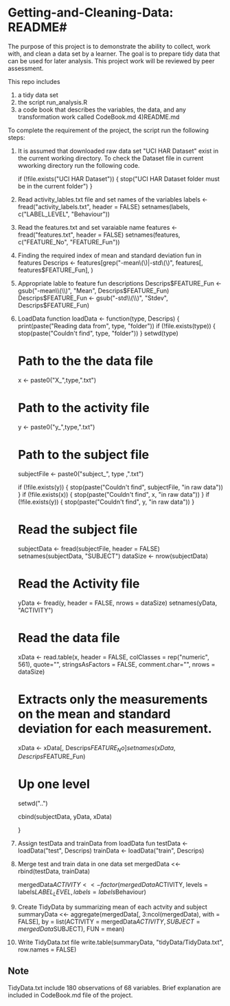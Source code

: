 # Getting-and-Cleaning-Data: README#
The purpose of this project is to demonstrate the ability to collect, work with, and clean a data set by a learner.
The goal is to prepare tidy data that can be used for later analysis.
This project work will be reviewed by peer assessment.

This repo includes

1) a tidy data set
2) the script run_analysis.R
3) a code book that describes the variables, the data, and any transformation work called CodeBook.md
4)README.md

To complete the requirement of the project, the script run the following steps:


1. It is assumed that downloaded raw data set "UCI HAR Dataset" exist in the current working directory.
To check the Dataset file in current wworking directory run the following code.

	if (!file.exists("UCI HAR Dataset")) {
	    stop("UCI HAR Dataset folder must be in the current folder")
	  }


2. Read activity_lables.txt file and set names of the variables
	labels <- fread("activity_labels.txt", header = FALSE)
    setnames(labels, c("LABEL_LEVEL", "Behaviour"))

3. Read the features.txt and set varaiable name
	features <- fread("features.txt", header = FALSE)
  	setnames(features,  c("FEATURE_No", "FEATURE_Fun"))

4. Finding the required index of mean and standard deviation fun in features 
	Descrips <- features[grep("-mean\\(\\)|-std\\(\\)", features[, features$FEATURE_Fun], )

5. Appropriate lable to feature fun descriptions
	Descrips$FEATURE_Fun <- gsub("-mean\\(\\)", "Mean", Descrips$FEATURE_Fun)
	Descrips$FEATURE_Fun <- gsub("-std\\(\\)", "Stdev", Descrips$FEATURE_Fun)

6. LoadData function 
		loadData <- function(type, Descrips) {
	  print(paste("Reading data from", type, "folder"))
	  if (!file.exists(type)) {
	    stop(paste("Couldn't find", type, "folder"))
	  }
	  setwd(type)
	  
	  # Path to the the data file
	  x <- paste0("X_",type,".txt")
	  # Path to the activity file
	  y <- paste0("y_",type,".txt")  
	  
	  # Path to the subject file
	  subjectFile  <- paste0("subject_", type ,".txt")
	  
	  if (!file.exists(y)) {
	    stop(paste("Couldn't find", subjectFile, "in raw data"))
	  }
	  if (!file.exists(x)) {
	    stop(paste("Couldn't find", x, "in raw data"))
	  }
	  if (!file.exists(y)) {
	    stop(paste("Couldn't find", y, "in raw data"))
	  }
	  
	  # Read the subject file
	  subjectData <- fread(subjectFile, header = FALSE)
	  setnames(subjectData, "SUBJECT")
	  dataSize <- nrow(subjectData)
	  
	  # Read the Activity file
	  yData <- fread(y, header = FALSE, nrows = dataSize)
	  setnames(yData, "ACTIVITY")
	  
	  # Read the data file
	   
	  xData <- read.table(x, header = FALSE, colClasses = rep("numeric", 561), 
	                      quote="", stringsAsFactors = FALSE, comment.char="", 
	                      nrows = dataSize)
	  
	  # Extracts only the measurements on the mean and standard deviation for each measurement. 
	  xData <- xData[, Descrips$FEATURE_No]
	  setnames(xData, Descrips$FEATURE_Fun)
	  
	  # Up one level
	  setwd("..")
	  
	  cbind(subjectData, yData, xData)
	  
	}


7. Assign testData and trainData from loadData fun
	testData <- loadData("test", Descrips)
	trainData <- loadData("train", Descrips)

8. Merge test and train data in one data set
	mergedData <<- rbind(testData, trainData)

	mergedData$ACTIVITY <<- factor(mergedData$ACTIVITY, 
	                                 levels = labels$LABEL_LEVEL, 
	                                 labels = labels$Behaviour)


9. Create TidyData by summarizing mean of each actvity and subject
	summaryData <<- aggregate(mergedData[, 3:ncol(mergedData), with = FALSE], by = 
	                              list(ACTIVITY = mergedData$ACTIVITY, 
	                                   SUBJECT = mergedData$SUBJECT), 
	                            FUN = mean)
10. Write TidyData.txt file
	write.table(summaryData, "tidyData/TidyData.txt", row.names = FALSE)

## Note ##
TidyData.txt include 180 observations of 68 variables. Brief explanation are included in CodeBook.md file of the project.
